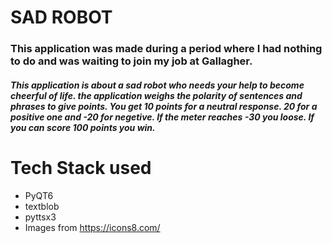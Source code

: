 # SAD ROBOT 

### This application was made during a period where I had nothing to do and was waiting to join my job at Gallagher.

##### This application is about a sad robot who needs your help to become cheerful of life. the application weighs the polarity of sentences and phrases to give points. You get 10 points for a neutral response. 20 for a positive one and -20 for negetive. If the meter reaches -30 you loose. If you can score 100 points you win.

# Tech Stack used
- PyQT6
- textblob
- pyttsx3
- Images from https://icons8.com/

